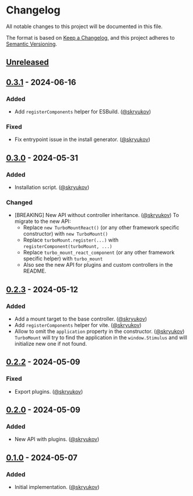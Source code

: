 # Changelog

All notable changes to this project will be documented in this file.

The format is based on [Keep a Changelog],
and this project adheres to [Semantic Versioning].

## [Unreleased]

## [0.3.1] - 2024-06-16

### Added

- Add `registerComponents` helper for ESBuild. ([@skryukov])

### Fixed

- Fix entrypoint issue in the install generator. ([@skryukov])

## [0.3.0] - 2024-05-31

### Added

- Installation script. ([@skryukov])

### Changed

- [BREAKING] New API without controller inheritance. ([@skryukov])
  To migrate to the new API:
  - Replace `new TurboMountReact()` (or any other framework specific constructor) with `new TurboMount()`
  - Replace `turboMount.register(...)` with `registerComponent(turboMount, ...)`
  - Replace `turbo_mount_react_component` (or any other framework specific helper) with `turbo_mount`
  - Also see the new API for plugins and custom controllers in the README.

## [0.2.3] - 2024-05-12

### Added

- Add a mount target to the base controller. ([@skryukov])
- Add `registerComponents` helper for vite. ([@skryukov])
- Allow to omit the `application` property in the constructor. ([@skryukov])
  `TurboMount` will try to find the application in the `window.Stimulus` and will initialize new one if not found.

## [0.2.2] - 2024-05-09

### Fixed

- Export plugins. ([@skryukov])

## [0.2.0] - 2024-05-09

### Added

- New API with plugins. ([@skryukov])

## [0.1.0] - 2024-05-07

### Added

- Initial implementation. ([@skryukov])

[@skryukov]: https://github.com/skryukov

[Unreleased]: https://github.com/skryukov/turbo-mount/compare/v0.3.1...HEAD
[0.3.1]: https://github.com/skryukov/turbo-mount/compare/v0.3.0...v0.3.1
[0.3.0]: https://github.com/skryukov/turbo-mount/compare/v0.2.3...v0.3.0
[0.2.3]: https://github.com/skryukov/turbo-mount/compare/v0.2.2...v0.2.3
[0.2.2]: https://github.com/skryukov/turbo-mount/compare/v0.2.0...v0.2.2
[0.2.0]: https://github.com/skryukov/turbo-mount/compare/v0.1.0...v0.2.0
[0.1.0]: https://github.com/skryukov/turbo-mount/commits/v0.1.0

[Keep a Changelog]: https://keepachangelog.com/en/1.0.0/
[Semantic Versioning]: https://semver.org/spec/v2.0.0.html
